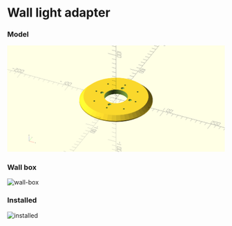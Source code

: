 # Wall light adapter

### Model
![model](img/model.png)

### Wall box
![wall-box](img/wall-box.jpg)

### Installed
![installed](img/installed.jpg)

